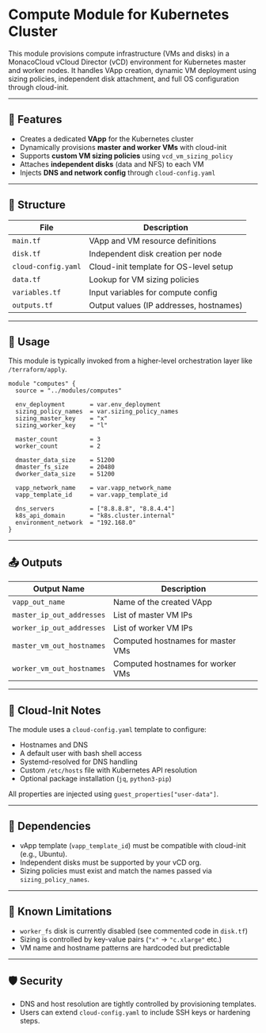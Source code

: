 # Compute Module for Kubernetes Cluster

This module provisions compute infrastructure (VMs and disks) in a MonacoCloud vCloud Director (vCD) environment for Kubernetes master and worker nodes. It handles VApp creation, dynamic VM deployment using sizing policies, independent disk attachment, and full OS configuration through cloud-init.

---

## 🔧 Features

- Creates a dedicated **VApp** for the Kubernetes cluster
- Dynamically provisions **master and worker VMs** with cloud-init
- Supports **custom VM sizing policies** using `vcd_vm_sizing_policy`
- Attaches **independent disks** (data and NFS) to each VM
- Injects **DNS and network config** through `cloud-config.yaml`

---

## 📁 Structure

| File               | Description                                           |
|--------------------|-------------------------------------------------------|
| `main.tf`          | VApp and VM resource definitions                      |
| `disk.tf`          | Independent disk creation per node                    |
| `cloud-config.yaml`| Cloud-init template for OS-level setup                |
| `data.tf`          | Lookup for VM sizing policies                         |
| `variables.tf`     | Input variables for compute config                    |
| `outputs.tf`       | Output values (IP addresses, hostnames)              |

---

## 🚀 Usage

This module is typically invoked from a higher-level orchestration layer like `/terraform/apply`.

```hcl
module "computes" {
  source = "../modules/computes"

  env_deployment       = var.env_deployment
  sizing_policy_names  = var.sizing_policy_names
  sizing_master_key    = "x"
  sizing_worker_key    = "l"

  master_count         = 3
  worker_count         = 2

  dmaster_data_size    = 51200
  dmaster_fs_size      = 20480
  dworker_data_size    = 51200

  vapp_network_name    = var.vapp_network_name
  vapp_template_id     = var.vapp_template_id

  dns_servers          = ["8.8.8.8", "8.8.4.4"]
  k8s_api_domain       = "k8s.cluster.internal"
  environment_network  = "192.168.0"
}
```

---

## 📤 Outputs

| Output Name               | Description                             |
|---------------------------|-----------------------------------------|
| `vapp_out_name`           | Name of the created VApp                |
| `master_ip_out_addresses` | List of master VM IPs                   |
| `worker_ip_out_addresses` | List of worker VM IPs                   |
| `master_vm_out_hostnames` | Computed hostnames for master VMs       |
| `worker_vm_out_hostnames` | Computed hostnames for worker VMs       |

---

## 🧠 Cloud-Init Notes

The module uses a `cloud-config.yaml` template to configure:
- Hostnames and DNS
- A default user with bash shell access
- Systemd-resolved for DNS handling
- Custom `/etc/hosts` file with Kubernetes API resolution
- Optional package installation (`jq`, `python3-pip`)

All properties are injected using `guest_properties["user-data"]`.

---

## 🔗 Dependencies

- vApp template (`vapp_template_id`) must be compatible with cloud-init (e.g., Ubuntu).
- Independent disks must be supported by your vCD org.
- Sizing policies must exist and match the names passed via `sizing_policy_names`.

---

## 🛑 Known Limitations

- `worker_fs` disk is currently disabled (see commented code in `disk.tf`)
- Sizing is controlled by key-value pairs (`"x"` → `"c.xlarge"` etc.)
- VM name and hostname patterns are hardcoded but predictable

---

## 🛡️ Security

- DNS and host resolution are tightly controlled by provisioning templates.
- Users can extend `cloud-config.yaml` to include SSH keys or hardening steps.
